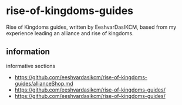 # rise-of-kingdoms-guides
Rise of Kingdoms guides, written by EeshvarDasIKCM, based from my experience leading an alliance and rise of kingdoms.
## information
informative sections
- https://github.com/eeshvardasikcm/rise-of-kingdoms-guides/allianceShop.md
- https://github.com/eeshvardasikcm/rise-of-kingdoms-guides/
- https://github.com/eeshvardasikcm/rise-of-kingdoms-guides/
